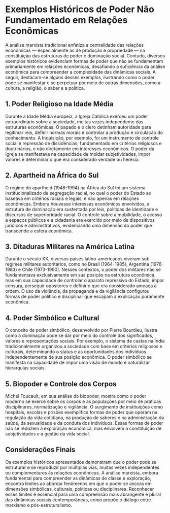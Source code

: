 
# Exemplos Históricos de Poder Não Fundamentado em Relações Econômicas

A análise marxista tradicional enfatiza a centralidade das relações econômicas — especialmente as de produção e propriedade — na constituição das estruturas de poder e dominação social. Contudo, diversos exemplos históricos evidenciam formas de poder que não se fundamentam primariamente em relações econômicas, desafiando a suficiência da análise econômica para compreender a complexidade das dinâmicas sociais. A seguir, destacam-se alguns desses exemplos, ilustrando como o poder pode se manifestar e se perpetuar por meio de outras dimensões, como a cultura, a religião, o saber e a política.

## 1. Poder Religioso na Idade Média

Durante a Idade Média europeia, a Igreja Católica exerceu um poder extraordinário sobre a sociedade, muitas vezes independente das estruturas econômicas. O papado e o clero detinham autoridade para legitimar reis, definir normas morais e controlar a produção e circulação do conhecimento. A Inquisição, por exemplo, foi um instrumento de controle social e repressão de dissidências, fundamentado em critérios religiosos e doutrinários, e não diretamente em interesses econômicos. O poder da Igreja se manifestava na capacidade de moldar subjetividades, impor valores e determinar o que era considerado verdade ou heresia.

## 2. Apartheid na África do Sul

O regime do apartheid (1948-1994) na África do Sul foi um sistema institucionalizado de segregação racial, no qual o poder do Estado se baseava em critérios raciais e legais, e não apenas em relações econômicas. Embora houvesse interesses econômicos envolvidos, a estrutura de dominação era sustentada por leis, políticas de identidade e discursos de superioridade racial. O controle sobre a mobilidade, o acesso a espaços públicos e a cidadania era exercido por meio de dispositivos jurídicos e administrativos, evidenciando uma dimensão do poder que transcende a esfera econômica.

## 3. Ditaduras Militares na América Latina

Durante o século XX, diversos países latino-americanos viveram sob regimes militares autoritários, como no Brasil (1964-1985), Argentina (1976-1983) e Chile (1973-1990). Nesses contextos, o poder dos militares não se fundamentava exclusivamente em sua posição na estrutura econômica, mas em sua capacidade de controlar o aparato repressivo do Estado, impor censura, perseguir opositores e definir o que era considerado ameaça à ordem. O uso da violência, da propaganda e da vigilância configurou formas de poder político e disciplinar que escapam à explicação puramente econômica.

## 4. Poder Simbólico e Cultural

O conceito de poder simbólico, desenvolvido por Pierre Bourdieu, ilustra como a dominação pode se dar por meio do controle dos significados, valores e representações sociais. Por exemplo, o sistema de castas na Índia tradicionalmente organizou a sociedade com base em critérios religiosos e culturais, determinando o status e as oportunidades dos indivíduos independentemente de sua posição econômica. O poder simbólico se manifesta na capacidade de impor uma visão de mundo e naturalizar hierarquias sociais.

## 5. Biopoder e Controle dos Corpos

Michel Foucault, em sua análise do biopoder, mostra como o poder moderno se exerce sobre os corpos e as populações por meio de práticas disciplinares, normatização e vigilância. O surgimento de instituições como hospitais, escolas e prisões exemplifica formas de poder que operam na regulação da vida cotidiana, na produção de saberes e na administração da saúde, da sexualidade e da conduta dos indivíduos. Essas formas de poder não se reduzem à exploração econômica, mas envolvem a constituição de subjetividades e a gestão da vida social.

## Considerações Finais

Os exemplos históricos apresentados demonstram que o poder pode se estruturar e se reproduzir por múltiplas vias, muitas vezes independentes ou complementares às relações econômicas. A análise marxista, embora fundamental para compreender as dinâmicas de classe e exploração, encontra limites ao abordar fenômenos em que o poder se ancora em dimensões simbólicas, culturais, políticas ou disciplinares. Reconhecer esses limites é essencial para uma compreensão mais abrangente e plural das dinâmicas sociais contemporâneas, como propõe o diálogo entre marxismo e pós-estruturalismo.
```
